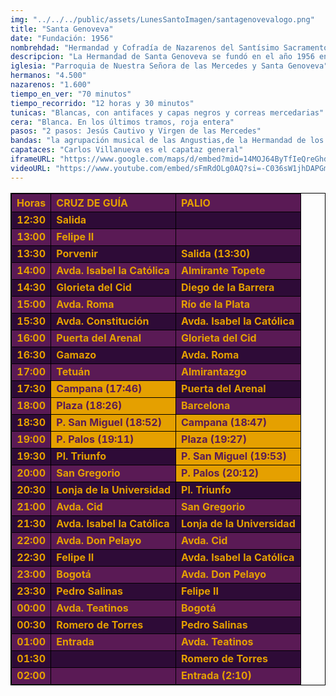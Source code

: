 ```yaml
---
img: "../../../public/assets/LunesSantoImagen/santagenovevalogo.png"
title: "Santa Genoveva"
date: "Fundación: 1956"
nombrehdad: "Hermandad y Cofradía de Nazarenos del Santísimo Sacramento, Nuestro Padre Jesús Cautivo en el Abandono de sus Discípulos, Nuestra Señora de las Mercedes Coronada y San Juan Evangelista en la Tercera Palabra, Inmaculada Milagrosa y Santa Genoveva"
descripcion: "La Hermandad de Santa Genoveva se fundó en el año 1956 en la Parroquia de Nuestra Señora de las Mercedes y Santa Genoveva, en la que actualmente sigue radicando. Tan sólo dos años más tarde, desde entonces con los dos pasos, hizo su primera salida hacia la Catedral. Fue en 1983 cuando se fusionó con la Sacramental del templo parroquial. Anteriormente ya lo había hecho con la hermandad de la Milagrosa, de gloria.Uno de los hechos más importantes que han acontecido en la historia de está corporación del Tiro de Línea ocurrió en el verano de 1997, cuando se le reconoció rango canónico a la coronación de la Virgen de las Mercedes que fue ordenada por el cardenal Bueno Montreal en 1972.Con tal motivo, la Virgen recorrió en su paso de palio las calles del barrio, en procesión extraordinaria, a finales del mes de septiembre del mismo año. Posteriormente recibió la medalla de la ciudad, como es preceptivo."
iglesia: "Parroquia de Nuestra Señora de las Mercedes y Santa Genoveva"
hermanos: "4.500"
nazarenos: "1.600"
tiempo_en_ver: "70 minutos"
tiempo_recorrido: "12 horas y 30 minutos"
tunicas: "Blancas, con antifaces y capas negros y correas mercedarias"
cera: "Blanca. En los últimos tramos, roja entera"
pasos: "2 pasos: Jesús Cautivo y Virgen de las Mercedes"
bandas: "la agrupación musical de las Angustias,de la Hermandad de los Gitanos en la cruz de guia. La agrupación musical Jesús de la Pasión de Linares, tras el Señor. El Carmen de Salteras, tras el paso de palio."
capataces: "Carlos Villanueva es el capataz general"
iframeURL: "https://www.google.com/maps/d/embed?mid=14MOJ64ByTfIeQreGhd6ZRJboNNzxC839&ehbc=2E312F"
videoURL: "https://www.youtube.com/embed/sFmRdOLg0AQ?si=-C036sW1jhDAPGmB"
---
```


<div class="recorrido">
  <table style=" width: 100%; border-collapse: collapse; text-align: left; border: 1px solid black;">
    <thead>
      <tr style="background-color: #5a1a55; color: #e5a000; font-weight: bold; border: 1px solid black;">
        <th style="border: 1px solid black; text-align: center;">Horas</th>
        <th style="border: 1px solid black;">CRUZ DE GUÍA</th>
        <th style="border: 1px solid black;">PALIO</th>
      </tr>
    </thead>
    <tbody>
      <tr style="background-color: #2e0b37; color: #e5a000; font-weight: bold; border: 1px solid black;">
        <td style="border: 1px solid black; text-align: center;">12:30</td>
        <td style="border: 1px solid black;">Salida</td>
        <td style="border: 1px solid black;"></td>
      </tr>
      <tr style="background-color: #5a1a55; color: #e5a000; font-weight: bold; border: 1px solid black;">
        <td style="border: 1px solid black; text-align: center;">13:00</td>
        <td style="border: 1px solid black;">Felipe II</td>
        <td style="border: 1px solid black;"></td>
      </tr>
      <tr style="background-color: #2e0b37; color: #e5a000; font-weight: bold; border: 1px solid black;">
        <td style="border: 1px solid black; text-align: center;">13:30</td>
        <td style="border: 1px solid black;">Porvenir</td>
        <td style="border: 1px solid black;">Salida (13:30)</td>
      </tr>
      <tr style="background-color: #5a1a55; color: #e5a000; font-weight: bold; border: 1px solid black;">
        <td style="border: 1px solid black; text-align: center;">14:00</td>
        <td style="border: 1px solid black;">Avda. Isabel la Católica</td>
        <td style="border: 1px solid black;">Almirante Topete</td>
      </tr>
      <tr style="background-color: #2e0b37; color: #e5a000; font-weight: bold; border: 1px solid black;">
        <td style="border: 1px solid black; text-align: center;">14:30</td>
        <td style="border: 1px solid black;">Glorieta del Cid</td>
        <td style="border: 1px solid black;">Diego de la Barrera</td>
      </tr>
      <tr style="background-color: #5a1a55; color: #e5a000; font-weight: bold; border: 1px solid black;">
        <td style="border: 1px solid black; text-align: center;">15:00</td>
        <td style="border: 1px solid black;">Avda. Roma</td>
        <td style="border: 1px solid black;">Río de la Plata</td>
      </tr>
      <tr style="background-color: #2e0b37; color: #e5a000; font-weight: bold; border: 1px solid black;">
        <td style="border: 1px solid black; text-align: center;">15:30</td>
        <td style="border: 1px solid black;">Avda. Constitución</td>
        <td style="border: 1px solid black;">Avda. Isabel la Católica</td>
      </tr>
      <tr style="background-color: #5a1a55; color: #e5a000; font-weight: bold; border: 1px solid black;">
        <td style="border: 1px solid black; text-align: center;">16:00</td>
        <td style="border: 1px solid black;">Puerta del Arenal</td>
        <td style="border: 1px solid black;">Glorieta del Cid</td>
      </tr>
      <tr style="background-color: #2e0b37; color: #e5a000; font-weight: bold; border: 1px solid black;">
        <td style="border: 1px solid black; text-align: center;">16:30</td>
        <td style="border: 1px solid black;">Gamazo</td>
        <td style="border: 1px solid black;">Avda. Roma</td>
      </tr>
      <tr style="background-color: #5a1a55; color: #e5a000; font-weight: bold; border: 1px solid black;">
        <td style="border: 1px solid black; text-align: center;">17:00</td>
        <td style="border: 1px solid black;">Tetuán</td>
        <td style="border: 1px solid black;">Almirantazgo</td>
      </tr>
      <tr style="background-color: #2e0b37; color: #e5a000; font-weight: bold; border: 1px solid black;">
        <td style="border: 1px solid black; text-align: center;">17:30</td>
        <td style="background-color: #e5a000; color: #5a1a55; font-weight: bold; border: 1px solid black;">Campana (17:46)</td>
        <td style="border: 1px solid black;">Puerta del Arenal</td>
      </tr>
      <tr style="background-color: #5a1a55; color: #e5a000; font-weight: bold; border: 1px solid black;">
        <td style="border: 1px solid black; text-align: center;">18:00</td>
        <td style="background-color: #e5a000; color: #5a1a55; font-weight: bold; border: 1px solid black;">Plaza (18:26)</td>
        <td style="border: 1px solid black;">Barcelona</td>
      </tr>
      <tr style="background-color: #2e0b37; color: #e5a000; font-weight: bold; border: 1px solid black;">
        <td style="border: 1px solid black; text-align: center;">18:30</td>
        <td style="background-color: #e5a000; color: #5a1a55; font-weight: bold; border: 1px solid black;">P. San Miguel (18:52)</td>
        <td style="background-color: #e5a000; color: #5a1a55; font-weight: bold; border: 1px solid black;">Campana (18:47)</td>
      </tr>
      <tr style="background-color: #5a1a55; color: #e5a000; font-weight: bold; border: 1px solid black;">
        <td style="border: 1px solid black; text-align: center;">19:00</td>
        <td style="background-color: #e5a000; color: #5a1a55; font-weight: bold; border: 1px solid black;">P. Palos (19:11)</td>
        <td style="background-color: #e5a000; color: #5a1a55; font-weight: bold; border: 1px solid black;">Plaza (19:27)</td>
      </tr>
      <tr style="background-color: #2e0b37; color: #e5a000; font-weight: bold; border: 1px solid black;">
        <td style="border: 1px solid black; text-align: center;">19:30</td>
        <td style="border: 1px solid black;">Pl. Triunfo</td>
        <td style="background-color: #e5a000; color: #5a1a55; font-weight: bold; border: 1px solid black;">P. San Miguel (19:53)</td>
      </tr>
      <tr style="background-color: #5a1a55; color: #e5a000; font-weight: bold; border: 1px solid black;">
        <td style="border: 1px solid black; text-align: center;">20:00</td>
        <td style="border: 1px solid black;">San Gregorio</td>
        <td style="background-color: #e5a000; color: #5a1a55; font-weight: bold; border: 1px solid black;">P. Palos (20:12)</td>
      </tr>
      <tr style="background-color: #2e0b37; color: #e5a000; font-weight: bold; border: 1px solid black;">
        <td style="border: 1px solid black; text-align: center;">20:30</td>
        <td style="border: 1px solid black;">Lonja de la Universidad</td>
        <td style="border: 1px solid black;">Pl. Triunfo</td>
      </tr>
      <tr style="background-color: #5a1a55; color: #e5a000; font-weight: bold; border: 1px solid black;">
        <td style="border: 1px solid black; text-align: center;">21:00</td>
        <td style="border: 1px solid black;">Avda. Cid</td>
        <td style="border: 1px solid black;">San Gregorio</td>
      </tr>
      <tr style="background-color: #2e0b37; color: #e5a000; font-weight: bold; border: 1px solid black;">
        <td style="border: 1px solid black; text-align: center;">21:30</td>
        <td style="border: 1px solid black;">Avda. Isabel la Católica</td>
        <td style="border: 1px solid black;">Lonja de la Universidad</td>
      </tr>
      <tr style="background-color: #5a1a55; color: #e5a000; font-weight: bold; border: 1px solid black;">
        <td style="border: 1px solid black; text-align: center;">22:00</td>
        <td style="border: 1px solid black;">Avda. Don Pelayo</td>
        <td style="border: 1px solid black;">Avda. Cid</td>
      </tr>
      <tr style="background-color: #2e0b37; color: #e5a000; font-weight: bold; border: 1px solid black;">
        <td style="border: 1px solid black; text-align: center;">22:30</td>
        <td style="border: 1px solid black;">Felipe II</td>
        <td style="border: 1px solid black;">Avda. Isabel la Católica</td>
      </tr>
      <tr style="background-color: #5a1a55; color: #e5a000; font-weight: bold; border: 1px solid black;">
        <td style="border: 1px solid black; text-align: center;">23:00</td>
        <td style="border: 1px solid black;">Bogotá</td>
        <td style="border: 1px solid black;">Avda. Don Pelayo</td>
      </tr>
      <tr style="background-color: #2e0b37; color: #e5a000; font-weight: bold; border: 1px solid black;">
        <td style="border: 1px solid black; text-align: center;">23:30</td>
        <td style="border: 1px solid black;">Pedro Salinas</td>
        <td style="border: 1px solid black;">Felipe II</td>
      </tr>
      <tr style="background-color: #5a1a55; color: #e5a000; font-weight: bold; border: 1px solid black;">
        <td style="border: 1px solid black; text-align: center;">00:00</td>
        <td style="border: 1px solid black;">Avda. Teatinos</td>
        <td style="border: 1px solid black;">Bogotá</td>
      </tr>
      <tr style="background-color: #2e0b37; color: #e5a000; font-weight: bold; border: 1px solid black;">
        <td style="border: 1px solid black; text-align: center;">00:30</td>
        <td style="border: 1px solid black;">Romero de Torres</td>
        <td style="border: 1px solid black;">Pedro Salinas</td>
      </tr>
      <tr style="background-color: #5a1a55; color: #e5a000; font-weight: bold; border: 1px solid black;">
        <td style="border: 1px solid black; text-align: center;">01:00</td>
        <td style="border: 1px solid black;">Entrada</td>
        <td style="border: 1px solid black;">Avda. Teatinos</td>
      </tr>
      <tr style="background-color: #2e0b37; color: #e5a000; font-weight: bold; border: 1px solid black;">
        <td style="border: 1px solid black; text-align: center;">01:30</td>
        <td style="border: 1px solid black;"></td>
        <td style="border: 1px solid black;">Romero de Torres</td>
      </tr>
      <tr style="background-color: #5a1a55; color: #e5a000; font-weight: bold; border: 1px solid black;">
        <td style="border: 1px solid black; text-align: center;">02:00</td>
        <td style="border: 1px solid black;"></td>
        <td style="border: 1px solid black;">Entrada (2:10)</td>
      </tr>
    </tbody>
  </table>
</div>